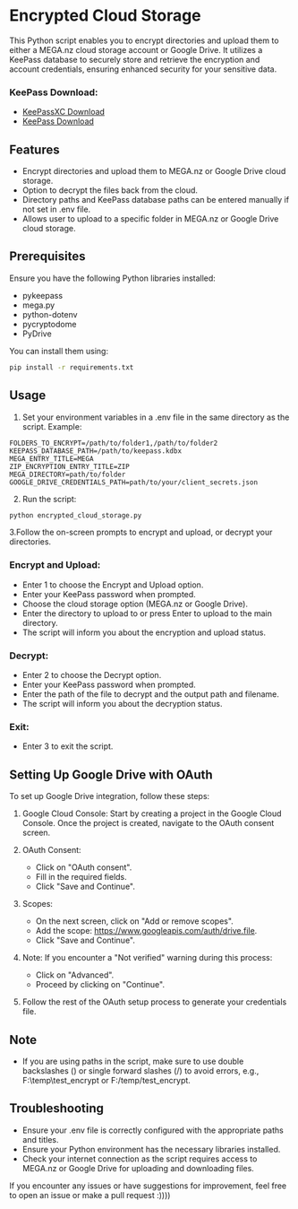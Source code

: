 # Encrypted Cloud Storage

This Python script enables you to encrypt directories and upload them to either a MEGA.nz cloud storage account or Google Drive. It utilizes a KeePass database to securely store and retrieve the encryption and account credentials, ensuring enhanced security for your sensitive data.

### KeePass Download:
- [KeePassXC Download](https://keepassxc.org/download/)
- [KeePass Download](https://keepass.info/download.html)

## Features

- Encrypt directories and upload them to MEGA.nz or Google Drive cloud storage.
- Option to decrypt the files back from the cloud.
- Directory paths and KeePass database paths can be entered manually if not set in .env file.
- Allows user to upload to a specific folder in MEGA.nz or Google Drive cloud storage.

## Prerequisites

Ensure you have the following Python libraries installed:

- pykeepass 
- mega.py 
- python-dotenv
- pycryptodome
- PyDrive

You can install them using:

```bash
pip install -r requirements.txt
```

## Usage

1. Set your environment variables in a .env file in the same directory as the script. Example:

```plaintext
FOLDERS_TO_ENCRYPT=/path/to/folder1,/path/to/folder2
KEEPASS_DATABASE_PATH=/path/to/keepass.kdbx
MEGA_ENTRY_TITLE=MEGA
ZIP_ENCRYPTION_ENTRY_TITLE=ZIP
MEGA_DIRECTORY=path/to/folder
GOOGLE_DRIVE_CREDENTIALS_PATH=path/to/your/client_secrets.json
```

2. Run the script:

```bash
python encrypted_cloud_storage.py
```

3.Follow the on-screen prompts to encrypt and upload, or decrypt your directories.

### Encrypt and Upload:

- Enter 1 to choose the Encrypt and Upload option.
- Enter your KeePass password when prompted.
- Choose the cloud storage option (MEGA.nz or Google Drive).
- Enter the directory to upload to or press Enter to upload to the main directory.
- The script will inform you about the encryption and upload status.

### Decrypt:

- Enter 2 to choose the Decrypt option.
- Enter your KeePass password when prompted.
- Enter the path of the file to decrypt and the output path and filename.
- The script will inform you about the decryption status.

### Exit:

- Enter 3 to exit the script.

## Setting Up Google Drive with OAuth

To set up Google Drive integration, follow these steps:

1. Google Cloud Console: Start by creating a project in the Google Cloud Console. Once the project is created, navigate to the OAuth consent screen.

2. OAuth Consent:
    - Click on "OAuth consent".
    - Fill in the required fields.
    - Click "Save and Continue".

3. Scopes:
    - On the next screen, click on "Add or remove scopes".
    - Add the scope: https://www.googleapis.com/auth/drive.file.
    - Click "Save and Continue".

4. Note: If you encounter a "Not verified" warning during this process:
    - Click on "Advanced".
    - Proceed by clicking on "Continue".

5. Follow the rest of the OAuth setup process to generate your credentials file.

## Note

- If you are using paths in the script, make sure to use double backslashes (\) or single forward slashes (/) to avoid errors, e.g., F:\temp\test_encrypt or F:/temp/test_encrypt.

## Troubleshooting

- Ensure your .env file is correctly configured with the appropriate paths and titles.
- Ensure your Python environment has the necessary libraries installed.
- Check your internet connection as the script requires access to MEGA.nz or Google Drive for uploading and downloading files.

If you encounter any issues or have suggestions for improvement, feel free to open an issue or make a pull request :))))